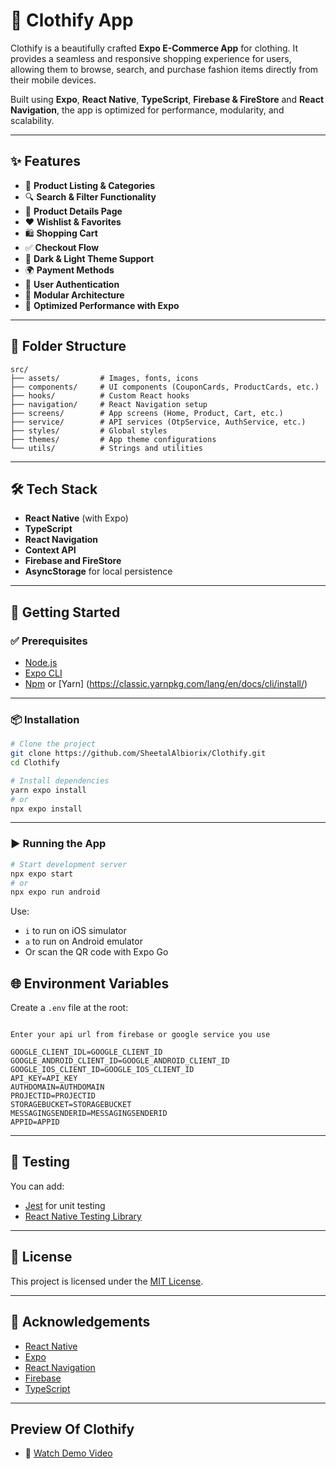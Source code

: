 # 🧥 Clothify App

Clothify is a beautifully crafted **Expo E-Commerce App** for clothing. It provides a seamless and responsive shopping experience for users, allowing them to browse, search, and purchase fashion items directly from their mobile devices.

Built using **Expo**, **React Native**, **TypeScript**, **Firebase & FireStore** and **React Navigation**, the app is optimized for performance, modularity, and scalability.

---


## ✨ Features

- 🛒 **Product Listing & Categories**
- 🔍 **Search & Filter Functionality**
- 👕 **Product Details Page**
- ❤️ **Wishlist & Favorites**
- 🛍️ **Shopping Cart**
- ✅ **Checkout Flow**
- 🌙 **Dark & Light Theme Support**
- 🌍 **Payment Methods**
- 🔐 **User Authentication**
- 🧠 **Modular Architecture**
- 🚀 **Optimized Performance with Expo**

---

## 📁 Folder Structure

```
src/
├── assets/         # Images, fonts, icons
├── components/     # UI components (CouponCards, ProductCards, etc.)
├── hooks/          # Custom React hooks
├── navigation/     # React Navigation setup
├── screens/        # App screens (Home, Product, Cart, etc.)
├── service/        # API services (OtpService, AuthService, etc.)
├── styles/         # Global styles
├── themes/         # App theme configurations
└── utils/          # Strings and utilities
```

---

## 🛠️ Tech Stack

- **React Native** (with Expo)
- **TypeScript**
- **React Navigation**
- **Context API**
- **Firebase and FireStore**
- **AsyncStorage** for local persistence

---

## 🚀 Getting Started

### ✅ Prerequisites

- [Node.js](https://nodejs.org/)
- [Expo CLI](https://docs.expo.dev/get-started/installation/)
- [Npm](https://www.npmjs.com/) or [Yarn] (https://classic.yarnpkg.com/lang/en/docs/cli/install/)

---

### 📦 Installation

```bash
# Clone the project
git clone https://github.com/SheetalAlbiorix/Clothify.git
cd Clothify

# Install dependencies
yarn expo install
# or
npx expo install
```

---

### ▶️ Running the App

```bash
# Start development server
npx expo start
# or
npx expo run android
```

Use:
- `i` to run on iOS simulator  
- `a` to run on Android emulator  
- Or scan the QR code with Expo Go


## 🌐 Environment Variables

Create a `.env` file at the root:

```env

Enter your api url from firebase or google service you use

GOOGLE_CLIENT_IDL=GOOGLE_CLIENT_ID
GOOGLE_ANDROID_CLIENT_ID=GOOGLE_ANDROID_CLIENT_ID
GOOGLE_IOS_CLIENT_ID=GOOGLE_IOS_CLIENT_ID
API_KEY=API_KEY
AUTHDOMAIN=AUTHDOMAIN
PROJECTID=PROJECTID
STORAGEBUCKET=STORAGEBUCKET
MESSAGINGSENDERID=MESSAGINGSENDERID
APPID=APPID
```

---

## 🧪 Testing

You can add:

- [Jest](https://jestjs.io/) for unit testing
- [React Native Testing Library](https://callstack.github.io/react-native-testing-library/)

---

## 📄 License

This project is licensed under the [MIT License](LICENSE).

---

## 🙌 Acknowledgements

- [React Native](https://reactnative.dev/)
- [Expo](https://expo.dev/)
- [React Navigation](https://reactnavigation.org/)
- [Firebase](https://firebase.google.com/)
- [TypeScript](https://www.typescriptlang.org/)

---

## Preview Of Clothify
- 🎥 [Watch Demo Video](src/assets/clothify.gif)